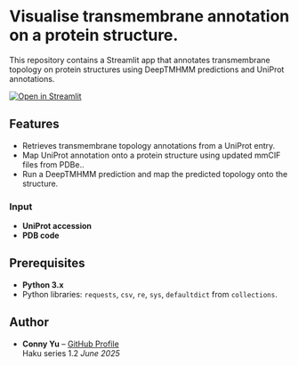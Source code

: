 # Visualise transmembrane annotation on a protein structure.

This repository contains a Streamlit app that annotates transmembrane topology on protein structures using DeepTMHMM predictions and UniProt annotations.

[![Open in Streamlit](https://static.streamlit.io/badges/streamlit_badge_black_white.svg)](https://tm-annotations.streamlit.app/)

## Features

- Retrieves transmembrane topology annotations from a UniProt entry.
- Map UniProt annotation onto a protein structure using updated mmCIF files from PDBe..
- Run a DeepTMHMM prediction and map the predicted topology onto the structure.
  
### Input
- **UniProt accession**
- **PDB code**

## Prerequisites

- **Python 3.x**
- Python libraries: `requests`, `csv`, `re`, `sys`, `defaultdict` from `collections`.
    
## Author

- **Conny Yu** – [GitHub Profile](https://github.com/connyyu)  
  Haku series 1.2 _June 2025_

